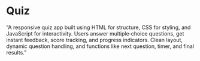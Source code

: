 # Quiz
“A responsive quiz app built using HTML for structure, CSS for styling, and JavaScript for interactivity. Users answer multiple‑choice questions, get instant feedback, score tracking, and progress indicators. Clean layout, dynamic question handling, and functions like next question, timer, and final results.”
